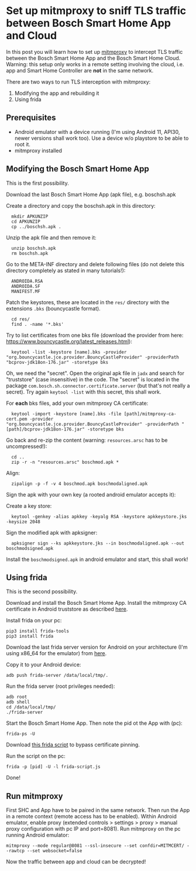 # Set up mitmproxy to sniff TLS traffic between Bosch Smart Home App and Cloud

In this post you will learn how to set up [mitmproxy](https://mitmproxy.org/) to intercept TLS traffic between the Bosch Smart Home App and the Bosch Smart Home Cloud. Warning: this setup only works in a remote setting involving the cloud, i.e. app and Smart Home Controller are **not** in the same network.

There are two ways to run TLS interception with mitmproxy:
1. Modifying the app and rebuilding it
2. Using frida

## Prerequisites

 * Android emulator with a device running (I'm using Android 11, API30, newer versions shall work too). Use a device w/o playstore to be able to root it.
 * mitmproxy installed
 
## Modifying the Bosch Smart Home App

This is the first possibility.

Download the last Bosch Smart Home App (apk file), e.g. boschsh.apk
  
Create a directory and copy the boschsh.apk in this directory: 
```
  mkdir APKUNZIP
  cd APKUNZIP
  cp ../boschsh.apk .
```
  
Unzip the apk file and then remove it:
```
  unzip boschsh.apk
  rm boschsh.apk
```

Go to the META-INF directory and delete following files (do not delete this directory completely as stated in many tutorials!):
```
  ANDROIDA.RSA  
  ANDROIDA.SF  
  MANIFEST.MF
```

Patch the keystores, these are located in the `res/` directory with the extensions `.bks` (bouncycastle format).
```
  cd res/
  find . -name '*.bks'
```

Try to list certificates from one bks file (download the provider from here: https://www.bouncycastle.org/latest_releases.html):
```
  keytool -list -keystore [name].bks -provider "org.bouncycastle.jce.provider.BouncyCastleProvider" -providerPath "bcprov-jdk18on-176.jar" -storetype bks
```

Oh, we need the "secret". Open the original apk file in `jadx` and search for "truststore" (case insensitive) in the code. The "secret" is located in the package `com.bosch.sh.connector.certificate.server` (but that's not really a secret). Try again `keytool -list` with this secret, this shall work.

For **each** bks files, add your own mitmproxy CA certificate:
```
  keytool -import -keystore [name].bks -file [path]/mitmproxy-ca-cert.pem -provider "org.bouncycastle.jce.provider.BouncyCastleProvider" -providerPath "[path]/bcprov-jdk18on-176.jar" -storetype bks
```

Go back and re-zip the content (warning: `resources.arsc` has to be uncompressed!):
```
  cd ..
  zip -r -n "resources.arsc" boschmod.apk *
```

Align:
```
  zipalign -p -f -v 4 boschmod.apk boschmodaligned.apk
```

Sign the apk with your own key (a rooted android emulator accepts it):

Create a key store:
```
  keytool -genkey -alias apkkey -keyalg RSA -keystore apkkeystore.jks -keysize 2048
```

Sign the modified apk with apksigner:
```
  apksigner sign --ks apkkeystore.jks --in boschmodaligned.apk --out boschmodsigned.apk
```

Install the `boschmodsigned.apk` in android emulator and start, this shall work!

## Using frida

This is the second possibility.

Download and install the Bosch Smart Home App. Install the mitmproxy CA certificate in Android truststore as described [here](https://docs.mitmproxy.org/stable/howto-install-system-trusted-ca-android/).

Install frida on your pc:

```
pip3 install frida-tools
pip3 install frida
```

Download the last frida server version for Android on your architecture (I'm using x86_64 for the emulator) from [here](https://github.com/frida/frida/releases). 

Copy it to your Android device:
```
adb push frida-server /data/local/tmp/.
```

Run the frida server (root privileges needed):
```
adb root
adb shell
cd /data/local/tmp/
./frida-server
```

Start the Bosch Smart Home App. Then note the pid ot the App with (pc):
```
frida-ps -U
```

Download [this frida script](https://github.com/httptoolkit/frida-android-unpinning/blob/main/frida-script.js) to bypass certificate pinning.

Run the script on the pc:
```
frida -p [pid] -U -l frida-script.js
```

Done!

## Run mitmproxy

First SHC and App have to be paired in the same network. Then run the App in a remote context (remote access has to be enabled). 
Within Android emulator, enable proxy (extended controls > settings > proxy > manual proxy configuration with pc IP and port=8081). 
Run mitmproxy on the pc running Android emulator:

```
mitmproxy --mode regular@8081 --ssl-insecure --set confdir=MITMCERT/ --rawtcp --set websocket=false
```

Now the traffic between app and cloud can be decrypted!
